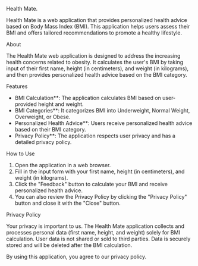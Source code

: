 Health Mate.

Health Mate is a web application that provides personalized health advice based on Body Mass Index (BMI). This application helps users assess their BMI and offers tailored recommendations to promote a healthy lifestyle.


About

The Health Mate web application is designed to address the increasing health concerns related to obesity. It calculates the user's BMI by taking input of their first name, height (in centimeters), and weight (in kilograms), and then provides personalized health advice based on the BMI category.

Features

- BMI Calculation**: The application calculates BMI based on user-provided height and weight.
- BMI Categories**: It categorizes BMI into Underweight, Normal Weight, Overweight, or Obese.
- Personalized Health Advice**: Users receive personalized health advice based on their BMI category.
- Privacy Policy**: The application respects user privacy and has a detailed privacy policy.

How to Use

1. Open the application in a web browser.
2. Fill in the input form with your first name, height (in centimeters), and weight (in kilograms).
3. Click the "Feedback" button to calculate your BMI and receive personalized health advice.
4. You can also review the Privacy Policy by clicking the "Privacy Policy" button and close it with the "Close" button.
   
 Privacy Policy

Your privacy is important to us. The Health Mate application collects and processes personal data (first name, height, and weight) solely for BMI calculation. User data is not shared or sold to third parties. Data is securely stored and will be deleted after the BMI calculation.

By using this application, you agree to our privacy policy.

